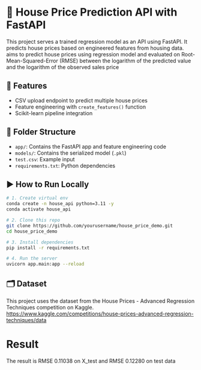 # 🏡 House Price Prediction API with FastAPI

This project serves a trained regression model as an API using FastAPI. It predicts house prices based on engineered features from housing data.
aims to predict house prices using regression model and evaluated on Root-Mean-Squared-Error (RMSE) between the logarithm of the predicted value and the logarithm of the observed sales price
## 🚀 Features

- CSV upload endpoint to predict multiple house prices
- Feature engineering with `create_features()` function
- Scikit-learn pipeline integration

## 📁 Folder Structure

- `app/`: Contains the FastAPI app and feature engineering code
- `models/`: Contains the serialized model (`.pkl`)
- `test.csv`: Example input
- `requirements.txt`: Python dependencies

## ▶️ How to Run Locally

```bash
# 1. Create virtual env
conda create -n house_api python=3.11 -y
conda activate house_api

# 2. Clone this repo
git clone https://github.com/yourusername/house_price_demo.git
cd house_price_demo

# 3. Install dependencies
pip install -r requirements.txt

# 4. Run the server
uvicorn app.main:app --reload

```
## 🗂️ Dataset
This project uses the dataset from the House Prices - Advanced Regression Techniques competition on Kaggle.
https://www.kaggle.com/competitions/house-prices-advanced-regression-techniques/data



# Result
The result is RMSE 0.11038 on X_test and 
RMSE 0.12280 on test data
